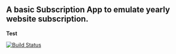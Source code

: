 ## A basic Subscription App to emulate yearly website subscription.

**Test**

[![Build Status](https://travis-ci.com/rexeze/subscription.svg?token=HykhQiNSsLiLzFfvd6fi&branch=master)](https://travis-ci.com/rexeze/subscription)


